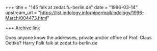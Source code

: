 +++
title = "145 falk at zedat.fu-berlin.de"
date = "1996-03-14"
upstream_url = "https://list.indology.info/pipermail/indology/1996-March/004473.html"

+++
[Archive link](https://list.indology.info/pipermail/indology/1996-March/004473.html)

Does anyone know the addresses, private and/or office of
Prof. Claus Oettke?
Harry Falk
falk at zedat.fu-berlin.de




